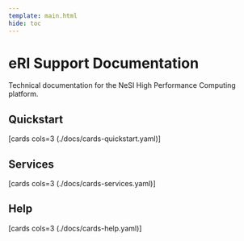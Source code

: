 ```yaml
---
template: main.html
hide: toc
---
```


# eRI Support Documentation

Technical documentation for the NeSI High Performance Computing platform.

## Quickstart

[cards cols=3 (./docs/cards-quickstart.yaml)]

## Services

[cards cols=3 (./docs/cards-services.yaml)]

## Help

[cards cols=3 (./docs/cards-help.yaml)]
